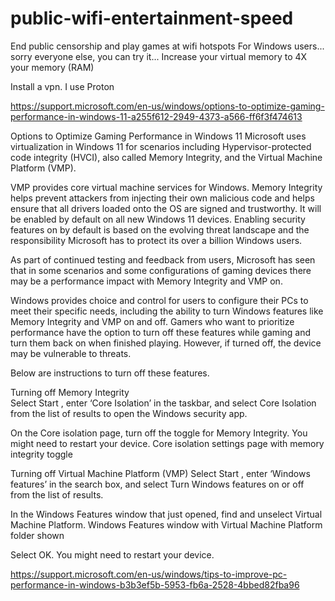 # public-wifi-entertainment-speed
End public censorship and play games at wifi hotspots
For Windows users... sorry everyone else, you can try it...
Increase your virtual memory to 4X your memory (RAM)

Install a vpn.  I use Proton


https://support.microsoft.com/en-us/windows/options-to-optimize-gaming-performance-in-windows-11-a255f612-2949-4373-a566-ff6f3f474613

Options to Optimize Gaming Performance in Windows 11
Microsoft uses virtualization in Windows 11 for scenarios including Hypervisor-protected code integrity (HVCI), also called Memory Integrity, and the Virtual Machine Platform (VMP). 

VMP provides core virtual machine services for Windows. Memory Integrity helps prevent attackers from injecting their own malicious code and helps ensure that all drivers loaded onto the OS are signed and trustworthy. It will be enabled by default on all new Windows 11 devices. Enabling security features on by default is based on the evolving threat landscape and the responsibility Microsoft has to protect its over a billion Windows users.  

As part of continued testing and feedback from users, Microsoft has seen that in some scenarios and some configurations of gaming devices there may be a performance impact with Memory Integrity and VMP on.  

Windows provides choice and control for users to configure their PCs to meet their specific needs, including the ability to turn Windows features like Memory Integrity and VMP on and off. Gamers who want to prioritize performance have the option to turn off these features while gaming and turn them back on when finished playing. However, if turned off, the device may be vulnerable to threats.  

Below are instructions to turn off these features. 

Turning off Memory Integrity  
Select Start , enter ‘Core Isolation’ in the taskbar, and select Core Isolation from the list of results to open the Windows security app.

On the Core isolation page, turn off the toggle for Memory Integrity. You might need to restart your device.                                  Core isolation settings page with memory integrity toggle

Turning off Virtual Machine Platform (VMP) 
Select Start , enter ‘Windows features’ in the search box, and select Turn Windows features on or off from the list of results.

In the Windows Features window that just opened, find and unselect Virtual Machine Platform.  Windows Features window with Virtual Machine Platform folder shown

Select OK. You might need to restart your device.

https://support.microsoft.com/en-us/windows/tips-to-improve-pc-performance-in-windows-b3b3ef5b-5953-fb6a-2528-4bbed82fba96


